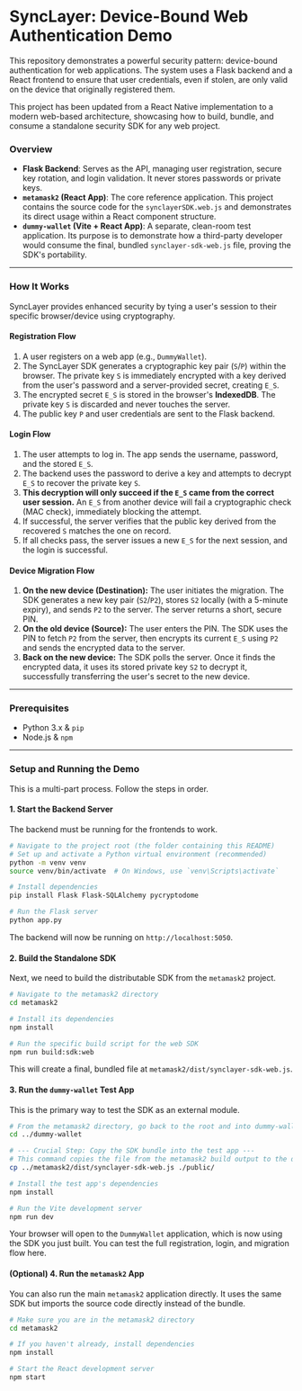 # SyncLayer: Device-Bound Web Authentication Demo

This repository demonstrates a powerful security pattern: device-bound authentication for web applications. The system uses a Flask backend and a React frontend to ensure that user credentials, even if stolen, are only valid on the device that originally registered them.

This project has been updated from a React Native implementation to a modern web-based architecture, showcasing how to build, bundle, and consume a standalone security SDK for any web project.

### Overview

* **Flask Backend**: Serves as the API, managing user registration, secure key rotation, and login validation. It never stores passwords or private keys.
* **`metamask2` (React App)**: The core reference application. This project contains the source code for the `synclayerSDK.web.js` and demonstrates its direct usage within a React component structure.
* **`dummy-wallet` (Vite + React App)**: A separate, clean-room test application. Its purpose is to demonstrate how a third-party developer would consume the final, bundled `synclayer-sdk-web.js` file, proving the SDK's portability.

---

### How It Works

SyncLayer provides enhanced security by tying a user's session to their specific browser/device using cryptography.

#### Registration Flow
1.  A user registers on a web app (e.g., `DummyWallet`).
2.  The SyncLayer SDK generates a cryptographic key pair (`S`/`P`) within the browser. The private key `S` is immediately encrypted with a key derived from the user's password and a server-provided secret, creating `E_S`.
3.  The encrypted secret `E_S` is stored in the browser's **IndexedDB**. The private key `S` is discarded and never touches the server.
4.  The public key `P` and user credentials are sent to the Flask backend.

#### Login Flow
1.  The user attempts to log in. The app sends the username, password, and the stored `E_S`.
2.  The backend uses the password to derive a key and attempts to decrypt `E_S` to recover the private key `S`.
3.  **This decryption will only succeed if the `E_S` came from the correct user session.** An `E_S` from another device will fail a cryptographic check (MAC check), immediately blocking the attempt.
4.  If successful, the server verifies that the public key derived from the recovered `S` matches the one on record.
5.  If all checks pass, the server issues a new `E_S` for the next session, and the login is successful.

#### Device Migration Flow
1.  **On the new device (Destination):** The user initiates the migration. The SDK generates a new key pair (`S2`/`P2`), stores `S2` locally (with a 5-minute expiry), and sends `P2` to the server. The server returns a short, secure PIN.
2.  **On the old device (Source):** The user enters the PIN. The SDK uses the PIN to fetch `P2` from the server, then encrypts its current `E_S` using `P2` and sends the encrypted data to the server.
3.  **Back on the new device:** The SDK polls the server. Once it finds the encrypted data, it uses its stored private key `S2` to decrypt it, successfully transferring the user's secret to the new device.

---

### Prerequisites
* Python 3.x & `pip`
* Node.js & `npm`

---

### Setup and Running the Demo

This is a multi-part process. Follow the steps in order.

#### 1. Start the Backend Server

The backend must be running for the frontends to work.

```bash
# Navigate to the project root (the folder containing this README)
# Set up and activate a Python virtual environment (recommended)
python -m venv venv
source venv/bin/activate  # On Windows, use `venv\Scripts\activate`

# Install dependencies
pip install Flask Flask-SQLAlchemy pycryptodome

# Run the Flask server
python app.py
```

The backend will now be running on `http://localhost:5050`.

#### 2. Build the Standalone SDK

Next, we need to build the distributable SDK from the `metamask2` project.

```bash
# Navigate to the metamask2 directory
cd metamask2

# Install its dependencies
npm install

# Run the specific build script for the web SDK
npm run build:sdk:web
```

This will create a final, bundled file at `metamask2/dist/synclayer-sdk-web.js`.

#### 3. Run the `dummy-wallet` Test App

This is the primary way to test the SDK as an external module.

```bash
# From the metamask2 directory, go back to the root and into dummy-wallet
cd ../dummy-wallet

# --- Crucial Step: Copy the SDK bundle into the test app ---
# This command copies the file from the metamask2 build output to the dummy-wallet public folder.
cp ../metamask2/dist/synclayer-sdk-web.js ./public/

# Install the test app's dependencies
npm install

# Run the Vite development server
npm run dev
```

Your browser will open to the `DummyWallet` application, which is now using the SDK you just built. You can test the full registration, login, and migration flow here.

#### (Optional) 4. Run the `metamask2` App

You can also run the main `metamask2` application directly. It uses the same SDK but imports the source code directly instead of the bundle.

```bash
# Make sure you are in the metamask2 directory
cd metamask2

# If you haven't already, install dependencies
npm install

# Start the React development server
npm start
